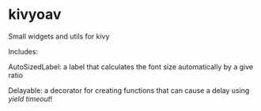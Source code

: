 # kivyoav
Small widgets and utils for kivy

Includes:

AutoSizedLabel: a label that calculates the font size automatically by a give ratio 

Delayable: a decorator for creating functions that can cause a delay using *yield timeout*!